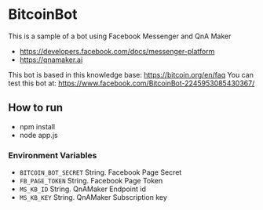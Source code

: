 # BitcoinBot

This is a sample of a bot using Facebook Messenger and QnA Maker
 - https://developers.facebook.com/docs/messenger-platform
 - https://qnamaker.ai

This bot is based in this knowledge base: https://bitcoin.org/en/faq
You can test this bot at: https://www.facebook.com/BitcoinBot-2245953085430367/

## How to run
 - npm install
 - node app.js

### Environment Variables
* `BITCOIN_BOT_SECRET`  String. Facebook Page Secret
* `FB_PAGE_TOKEN` String. Facebook Page Token
* `MS_KB_ID` String. QnAMaker Endpoint id
* `MS_KB_KEY` String. QnAMaker Subscription key
